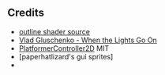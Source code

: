 ## Credits

- [outline shader source](https://www.reddit.com/r/godot/comments/1220u8n/canvasgroup_outline_shader/)
- [Vlad Gluschenko - When the Lights Go On](https://www.youtube.com/watch?v=eCMl7U9UJoE)
- [PlatformerController2D](https://github.com/Ev01/PlatformerController2D) MIT
- [paperhatlizard's gui sprites]
- 
